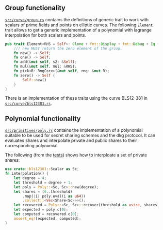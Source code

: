 ## Group functionality

[`src/curve/group.rs`](src/curve/group.rs) contains the definitions of generic trait to work
with scalars of prime fields and points on elliptic curves. The following
`Element` trait allows to get a generic implementation of a polynomial with lagrange interpolation for both scalars and points.
```rust
pub trait Element<RHS = Self>: Clone + fmt::Display + fmt::Debug + Eq {
    /// new MUST return the zero element of the group.
    fn new() -> Self;
    fn one() -> Self;
    fn add(&mut self, s2: &Self);
    fn mul(&mut self, mul: &RHS);
    fn pick<R: RngCore>(&mut self, rng: &mut R);
    fn zero() -> Self {
        Self::new()
    }
}
```

There is an implementation of these traits using the curve BLS12-381 in
[`src/curve/bls12381.rs`](src/curve/bls12381.rs).

## Polynomial functionality

[`src/primitives/poly.rs`](src/primitives/poly.rs) contains the implementation of a polynomial
suitable to be used for secret sharing schemes and the dkg protocol. It can
evaluates shares and interpolate private and public shares to their
corresponding polynomial.

The following (from the [tests](src/primitives/poly.rs#L264)) shows how to interploate
a set of private shares:

```rust
use crate::bls12381::Scalar as Sc;
fn interpolation() {
    let degree = 4;
    let threshold = degree + 1;
    let poly = Poly::<Sc, Sc>::new(degree);
    let shares = (0..threshold)
        .map(|i| poly.eval(i as u64))
        .collect::<Vec<Share<Sc>>>();
    let recovered = Poly::<Sc, Sc>::recover(threshold as usize, shares);
    let expected = poly.c[0];
    let computed = recovered.c[0];
    assert_eq!(expected, computed);
}
```
